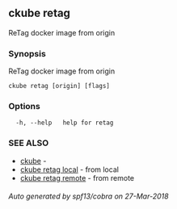 ## ckube retag

ReTag docker image from origin

### Synopsis

ReTag docker image from origin

```
ckube retag [origin] [flags]
```

### Options

```
  -h, --help   help for retag
```

### SEE ALSO

* [ckube](ckube.md)	 - 
* [ckube retag local](ckube_retag_local.md)	 - from local
* [ckube retag remote](ckube_retag_remote.md)	 - from remote

###### Auto generated by spf13/cobra on 27-Mar-2018
